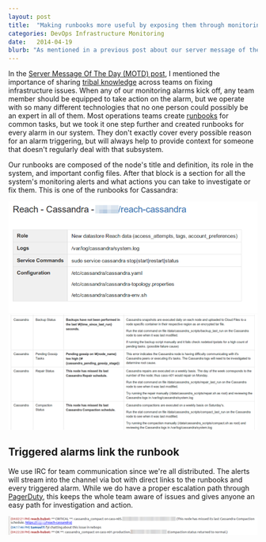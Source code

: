 ```yaml
---
layout: post
title:  "Making runbooks more useful by exposing them through monitoring"
categories: DevOps Infrastructure Monitoring
date:   2014-04-19
blurb: "As mentioned in a previous post about our server message of the day (motd) we manage enough infrastructure that our team needs ways for being able to share tribal knowledge on how to fix issues. In Particular when we have monitoring alarms that kick off any of our team members should be able to take action on the alarm regardless of level, however, our team operates with so many different technologies it is difficult for any one person to be an expert in all of them."
---
```


[servermotd]: /devops/infrastructure/2014/03/16/how-server-message-of-the-day-improved-our-devops-team.html
[1_description]: /images/node_description.png
[2_actions]: /images/context_and_actions.png
[3_irc]: /images/irc_example.png
[tribal]: http://en.wikipedia.org/wiki/Tribal_knowledge
[runbooks]: http://en.wikipedia.org/wiki/Runbook
[pagerduty]: https://www.pagerduty.com/


In the [Server Message Of The Day (MOTD) post][servermotd], I mentioned the importance of sharing [tribal knowledge][tribal] across teams on fixing infrastructure issues. When any of our monitoring alarms kick off, any team member should be equipped to take action on the alarm, but we operate with so many different technologies that no one person could possibly be an expert in all of them. Most operations teams create [runbooks][runbooks] for common tasks, but we took it one step further and created runbooks for every alarm in our system. They don't exactly cover every possible reason for an alarm triggering, but will always help to provide context for someone that doesn't regularly deal with that subsystem.

Our runbooks are composed of the node's title and definition, its role in the system, and important config files. After that block is a section for all the system's monitoring alerts and what actions you can take to investigate or fix them. This is one of the runbooks for Cassandra:

![A description of the nodes role and configuration files][1_description]
![The actions we expect someone to take when initially debugging an issue when that alarm triggers][2_actions]

Triggered alarms link the runbook
-----------

We use IRC for team communication since we're all distributed. The alerts will stream into the channel via bot with direct links to the runbooks and every triggered alarm. While we do have a proper escalation path through [PagerDuty][pagerduty], this keeps the whole team aware of issues and gives anyone an easy path for investigation and action.

![One of the ways people get notified of issues and a link to the runbook for what to do][3_irc]
